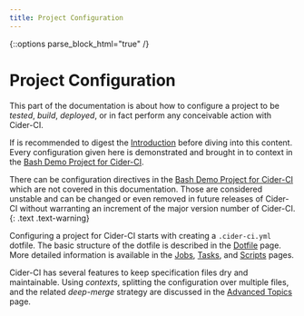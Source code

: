 ```yaml
---
title: Project Configuration
---
```

{::options parse_block_html="true" /}

# Project Configuration

This part of the documentation is about how to configure a project to be
_tested_, _build_, _deployed_, or in fact perform any conceivable action with
Cider-CI.

If is recommended to digest the [Introduction][] before diving into this
content. Every configuration given here is demonstrated and brought in to
context in the [Bash Demo Project for Cider-CI][].

There can be configuration directives in the [Bash Demo Project for Cider-CI]
which are not covered in this documentation. Those are considered unstable and
can be changed or even removed  in future releases of Cider-CI without
warranting an increment of the major version number of Cider-CI.
{: .text .text-warning}

Configuring a project for Cider-CI starts with creating a `.cider-ci.yml`
dotfile. The basic structure of the dotfile is described in the [Dotfile][]
page. More detailed information is available in the [Jobs][], [Tasks][], and
[Scripts][] pages.

Cider-CI has several features to keep specification files dry and maintainable.
Using *contexts*, splitting the configuration over multiple files, and the
related *deep-merge* strategy are discussed in the [Advanced Topics][] page.


  [Bash Demo Project for Cider-CI]: https://github.com/cider-ci/cider-ci_demo-project-bash
  [Dotfile]: /project-configuration/dotfile.html
  [Jobs]: /project-configuration/jobs.html
  [Tasks]: /project-configuration/tasks.html
  [Scripts]: /project-configuration/scripts.html
  [Advanced Topics]: /project-configuration/advanced.html
  [Introduction]: /introduction/index.html

